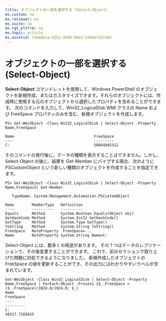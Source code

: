 ```yaml
---
title: オブジェクトの一部を選択する (Select-Object)
ms.custom: na
ms.reviewer: na
ms.suite: na
ms.tgt_pltfrm: na
ms.topic: article
ms.assetid: 72e64b1a-d351-4500-9da3-24d8a71d7a92
---
```

# オブジェクトの一部を選択する (Select-Object)
**Select-Object** コマンドレットを使用して、Windows PowerShell のオブジェクトを新規作成、またはカスタマイズできます。それらのオブジェクトには、作成時に使用する元のオブジェクトから選択したプロパティを含めることができます。 次のコマンドを入力して、Win32_LogicalDisk WMI クラスの Name および FreeSpace プロパティのみを含む、新規オブジェクトを作成します。

```
PS> Get-WmiObject -Class Win32_LogicalDisk | Select-Object -Property Name,FreeSpace

Name                                    FreeSpace
----                                    ---------
C:                                      50664845312
```

そのコマンドの発行後に、データの種類を表示することはできません。しかし、Select-Object の後に、結果を Get-Member にパイプする場合、次のように PSCustomObject という新しい種類のオブジェクトを作成することを指定できます。

```
PS> Get-WmiObject -Class Win32_LogicalDisk | Select-Object -Property Name,FreeSpace| Get-Member

   TypeName: System.Management.Automation.PSCustomObject

Name        MemberType   Definition
----        ----------   ----------
Equals      Method       System.Boolean Equals(Object obj)
GetHashCode Method       System.Int32 GetHashCode()
GetType     Method       System.Type GetType()
ToString    Method       System.String ToString()
FreeSpace   NoteProperty  FreeSpace=...
Name        NoteProperty System.String Name=C:
```

Select-Object には、数多くの用途があります。 その 1 つはデータのレプリケーションで、その後変更することができます。 これで、前のセクションで取り上げた問題に対処できるようになりました。 新規作成したオブジェクトの FreeSpace の値を更新することができ、その出力にはわかりやすいラベルが含まれています。

```
Get-WmiObject -Class Win32_LogicalDisk | Select-Object -Property Name,FreeSpace | ForEach-Object -Process {$_.FreeSpace = ($_.FreeSpace)/1024.0/1024.0; $_}
Name                                                                  FreeSpace
----                                                                  ---------
C:                                                                48317.7265625
```



<!--HONumber=Apr16_HO1-->



